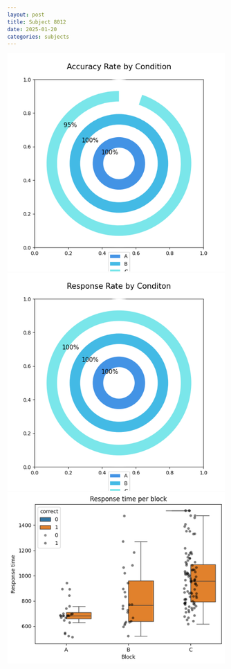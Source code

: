 ```yaml
---
layout: post
title: Subject 8012
date: 2025-01-20
categories: subjects
---
```


![](data/8012/run-4/8012_accuracy_rate.png)
![](data/8012/run-4/8012_response_rate.png)
![](data/8012/run-4/8012_rt.png)
